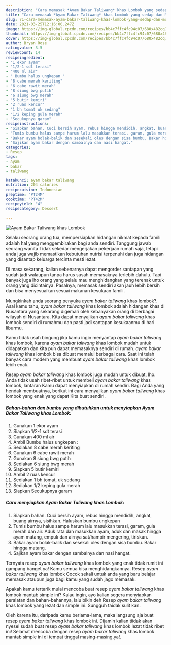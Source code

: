 ```yaml
---
description: "Cara memasak *Ayam Bakar Taliwang* khas Lombok yang sedap dan Mudah Dibuat"
title: "Cara memasak *Ayam Bakar Taliwang* khas Lombok yang sedap dan Mudah Dibuat"
slug: 71-cara-memasak-ayam-bakar-taliwang-khas-lombok-yang-sedap-dan-mudah-dibuat
date: 2021-03-25T12:16:00.247Z
image: https://img-global.cpcdn.com/recipes/bb4c7ffc4fc94c07/680x482cq70/ayam-bakar-taliwang-khas-lombok-foto-resep-utama.jpg
thumbnail: https://img-global.cpcdn.com/recipes/bb4c7ffc4fc94c07/680x482cq70/ayam-bakar-taliwang-khas-lombok-foto-resep-utama.jpg
cover: https://img-global.cpcdn.com/recipes/bb4c7ffc4fc94c07/680x482cq70/ayam-bakar-taliwang-khas-lombok-foto-resep-utama.jpg
author: Bryan Rose
ratingvalue: 3.5
reviewcount: 14
recipeingredient:
- "1 ekor ayam"
- "1/2-1 sdt terasi"
- "400 ml air"
- " Bumbu halus ungkepan "
- "8 cabe merah keriting"
- "6 cabe rawit merah"
- "8 siung bwg putih"
- "6 siung bwg merah"
- "5 butir kemiri"
- "2 ruas kencur"
- "1 bh tomat uk sedang"
- "1/2 keping gula merah"
- "Secukupnya garam"
recipeinstructions:
- "Siapkan bahan. Cuci bersih ayam, rebus hingga mendidih, angkat, buang airnya, sisihkan. Haluskan bumbu ungkepan"
- "Tumis bumbu halus sampe harum lalu masukkan terasi, garam, gula merah dan air. Aduk rata dan masukkan ayam, aduk dan masak hingga ayam matang, empuk dan airnya sat/hampir mengering, tiriskan."
- "Bakar ayam bolak-balik dan sesekali oles dengan sisa bumbu. Bakar hingga matang."
- "Sajikan ayam bakar dengan sambalnya dan nasi hangat."
categories:
- Resep
tags:
- ayam
- bakar
- taliwang

katakunci: ayam bakar taliwang 
nutrition: 204 calories
recipecuisine: Indonesian
preptime: "PT24M"
cooktime: "PT42M"
recipeyield: "4"
recipecategory: Dessert

---
```



![*Ayam Bakar Taliwang* khas Lombok](https://img-global.cpcdn.com/recipes/bb4c7ffc4fc94c07/680x482cq70/ayam-bakar-taliwang-khas-lombok-foto-resep-utama.jpg)

Selaku seorang orang tua, mempersiapkan hidangan nikmat kepada famili adalah hal yang menggembirakan bagi anda sendiri. Tanggung jawab seorang  wanita Tidak sekedar mengerjakan pekerjaan rumah saja, tetapi anda juga wajib memastikan kebutuhan nutrisi terpenuhi dan juga hidangan yang disantap keluarga tercinta mesti lezat.

Di masa  sekarang, kalian sebenarnya dapat mengorder santapan yang sudah jadi walaupun tanpa harus susah memasaknya terlebih dahulu. Tapi banyak juga lho orang yang selalu mau menghidangkan yang terenak untuk orang yang dicintainya. Pasalnya, memasak sendiri akan jauh lebih bersih dan bisa menyesuaikan sesuai makanan kesukaan famili. 



Mungkinkah anda seorang penyuka *ayam bakar taliwang* khas lombok?. Asal kamu tahu, *ayam bakar taliwang* khas lombok adalah hidangan khas di Nusantara yang sekarang digemari oleh kebanyakan orang di berbagai wilayah di Nusantara. Kita dapat menyajikan *ayam bakar taliwang* khas lombok sendiri di rumahmu dan pasti jadi santapan kesukaanmu di hari liburmu.

Kamu tidak usah bingung jika kamu ingin menyantap *ayam bakar taliwang* khas lombok, karena *ayam bakar taliwang* khas lombok mudah untuk didapatkan dan kita pun dapat memasaknya sendiri di rumah. *ayam bakar taliwang* khas lombok bisa dibuat memalui berbagai cara. Saat ini telah banyak cara modern yang membuat *ayam bakar taliwang* khas lombok lebih enak.

Resep *ayam bakar taliwang* khas lombok juga mudah untuk dibuat, lho. Anda tidak usah ribet-ribet untuk membeli *ayam bakar taliwang* khas lombok, lantaran Kamu dapat menyiapkan di rumah sendiri. Bagi Anda yang hendak membuatnya, berikut ini cara menyajikan *ayam bakar taliwang* khas lombok yang enak yang dapat Kita buat sendiri.

<!--inarticleads1-->

##### Bahan-bahan dan bumbu yang dibutuhkan untuk menyiapkan *Ayam Bakar Taliwang* khas Lombok:

1. Gunakan 1 ekor ayam
1. Siapkan 1/2-1 sdt terasi
1. Gunakan 400 ml air
1. Ambil  Bumbu halus ungkepan :
1. Sediakan 8 cabe merah keriting
1. Gunakan 6 cabe rawit merah
1. Gunakan 8 siung bwg putih
1. Sediakan 6 siung bwg merah
1. Siapkan 5 butir kemiri
1. Ambil 2 ruas kencur
1. Sediakan 1 bh tomat, uk sedang
1. Sediakan 1/2 keping gula merah
1. Siapkan Secukupnya garam




<!--inarticleads2-->

##### Cara menyiapkan *Ayam Bakar Taliwang* khas Lombok:

1. Siapkan bahan. Cuci bersih ayam, rebus hingga mendidih, angkat, buang airnya, sisihkan. Haluskan bumbu ungkepan
1. Tumis bumbu halus sampe harum lalu masukkan terasi, garam, gula merah dan air. Aduk rata dan masukkan ayam, aduk dan masak hingga ayam matang, empuk dan airnya sat/hampir mengering, tiriskan.
1. Bakar ayam bolak-balik dan sesekali oles dengan sisa bumbu. Bakar hingga matang.
1. Sajikan ayam bakar dengan sambalnya dan nasi hangat.




Ternyata resep *ayam bakar taliwang* khas lombok yang enak tidak rumit ini gampang banget ya! Kamu semua bisa menghidangkannya. Resep *ayam bakar taliwang* khas lombok Cocok sekali untuk anda yang baru belajar memasak ataupun juga bagi kamu yang sudah jago memasak.

Apakah kamu tertarik mulai mencoba buat resep *ayam bakar taliwang* khas lombok mantab simple ini? Kalau ingin, ayo kalian segera menyiapkan peralatan dan bahan-bahannya, lalu bikin deh Resep *ayam bakar taliwang* khas lombok yang lezat dan simple ini. Sungguh taidak sulit kan. 

Oleh karena itu, daripada kamu berlama-lama, maka langsung aja buat resep *ayam bakar taliwang* khas lombok ini. Dijamin kalian tiidak akan nyesel sudah buat resep *ayam bakar taliwang* khas lombok lezat tidak ribet ini! Selamat mencoba dengan resep *ayam bakar taliwang* khas lombok mantab simple ini di tempat tinggal masing-masing,ya!.

